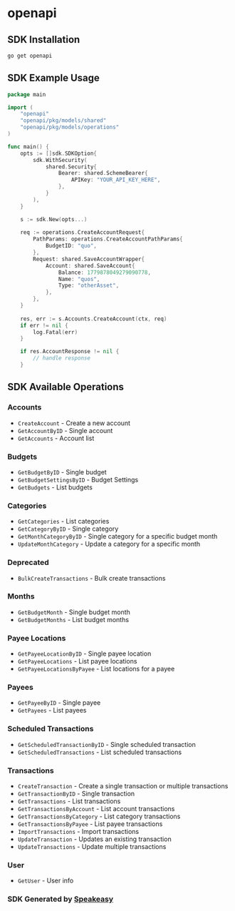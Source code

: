 # openapi

<!-- Start SDK Installation -->
## SDK Installation

```bash
go get openapi
```
<!-- End SDK Installation -->

## SDK Example Usage
<!-- Start SDK Example Usage -->
```go
package main

import (
    "openapi"
    "openapi/pkg/models/shared"
    "openapi/pkg/models/operations"
)

func main() {
    opts := []sdk.SDKOption{
        sdk.WithSecurity(
            shared.Security{
                Bearer: shared.SchemeBearer{
                    APIKey: "YOUR_API_KEY_HERE",
                },
            }
        ),
    }

    s := sdk.New(opts...)
    
    req := operations.CreateAccountRequest{
        PathParams: operations.CreateAccountPathParams{
            BudgetID: "quo",
        },
        Request: shared.SaveAccountWrapper{
            Account: shared.SaveAccount{
                Balance: 1779878049279090778,
                Name: "quos",
                Type: "otherAsset",
            },
        },
    }
    
    res, err := s.Accounts.CreateAccount(ctx, req)
    if err != nil {
        log.Fatal(err)
    }

    if res.AccountResponse != nil {
        // handle response
    }
```
<!-- End SDK Example Usage -->

<!-- Start SDK Available Operations -->
## SDK Available Operations

### Accounts

* `CreateAccount` - Create a new account
* `GetAccountByID` - Single account
* `GetAccounts` - Account list

### Budgets

* `GetBudgetByID` - Single budget
* `GetBudgetSettingsByID` - Budget Settings
* `GetBudgets` - List budgets

### Categories

* `GetCategories` - List categories
* `GetCategoryByID` - Single category
* `GetMonthCategoryByID` - Single category for a specific budget month
* `UpdateMonthCategory` - Update a category for a specific month

### Deprecated

* `BulkCreateTransactions` - Bulk create transactions

### Months

* `GetBudgetMonth` - Single budget month
* `GetBudgetMonths` - List budget months

### Payee Locations

* `GetPayeeLocationByID` - Single payee location
* `GetPayeeLocations` - List payee locations
* `GetPayeeLocationsByPayee` - List locations for a payee

### Payees

* `GetPayeeByID` - Single payee
* `GetPayees` - List payees

### Scheduled Transactions

* `GetScheduledTransactionByID` - Single scheduled transaction
* `GetScheduledTransactions` - List scheduled transactions

### Transactions

* `CreateTransaction` - Create a single transaction or multiple transactions
* `GetTransactionByID` - Single transaction
* `GetTransactions` - List transactions
* `GetTransactionsByAccount` - List account transactions
* `GetTransactionsByCategory` - List category transactions
* `GetTransactionsByPayee` - List payee transactions
* `ImportTransactions` - Import transactions
* `UpdateTransaction` - Updates an existing transaction
* `UpdateTransactions` - Update multiple transactions

### User

* `GetUser` - User info

<!-- End SDK Available Operations -->

### SDK Generated by [Speakeasy](https://docs.speakeasyapi.dev/docs/using-speakeasy/client-sdks)
